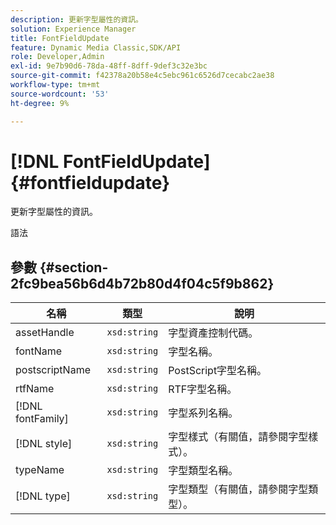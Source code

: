 ```yaml
---
description: 更新字型屬性的資訊。
solution: Experience Manager
title: FontFieldUpdate
feature: Dynamic Media Classic,SDK/API
role: Developer,Admin
exl-id: 9e7b90d6-78da-48ff-8dff-9def3c32e3bc
source-git-commit: f42378a20b58e4c5ebc961c6526d7cecabc2ae38
workflow-type: tm+mt
source-wordcount: '53'
ht-degree: 9%

---
```


# [!DNL FontFieldUpdate]{#fontfieldupdate}

更新字型屬性的資訊。

語法

## 參數 {#section-2fc9bea56b6d4b72b80d4f04c5f9b862}

| 名稱 | 類型 | 說明 |
|---|---|---|
| assetHandle | `xsd:string` | 字型資產控制代碼。 |
| fontName | `xsd:string` | 字型名稱。 |
| postscriptName | `xsd:string` | PostScript字型名稱。 |
| rtfName | `xsd:string` | RTF字型名稱。 |
| [!DNL fontFamily] | `xsd:string` | 字型系列名稱。 |
| [!DNL style] | `xsd:string` | 字型樣式（有關值，請參閱字型樣式）。 |
| typeName | `xsd:string` | 字型類型名稱。 |
| [!DNL type] | `xsd:string` | 字型類型（有關值，請參閱字型類型）。 |
